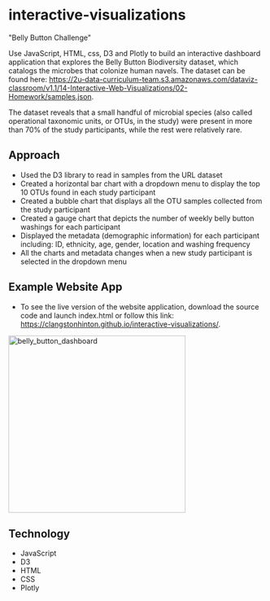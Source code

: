 # interactive-visualizations
"Belly Button Challenge"

Use JavaScript, HTML, css, D3 and Plotly to build an interactive dashboard application that explores the Belly Button Biodiversity dataset, which catalogs the microbes that colonize human navels.  The dataset can be found here: https://2u-data-curriculum-team.s3.amazonaws.com/dataviz-classroom/v1.1/14-Interactive-Web-Visualizations/02-Homework/samples.json.

The dataset reveals that a small handful of microbial species (also called operational taxonomic units, or OTUs, in the study) were present in more than 70% of the study participants, while the rest were relatively rare.

## Approach

- Used the D3 library to read in samples from the URL dataset
- Created a horizontal bar chart with a dropdown menu to display the top 10 OTUs found in each study participant
- Created a bubble chart that displays all the OTU samples collected from the study participant
- Created a gauge chart that depicts the number of weekly belly button washings for each participant
- Displayed the metadata (demographic information) for each participant including: ID, ethnicity, age, gender, location and washing frequency
- All the charts and metadata changes when a new study participant is selected in the dropdown menu
 
## Example Website App

- To see the live version of the website application, download the source code and launch index.html or follow this link: https://clangstonhinton.github.io/interactive-visualizations/. 

<img width="348" alt="belly_button_dashboard" src="https://user-images.githubusercontent.com/44728723/227972925-e13f7ac6-95fd-46ab-91c3-c1904ec670dc.png">


## Technology
- JavaScript
- D3
- HTML
- CSS
- Plotly
